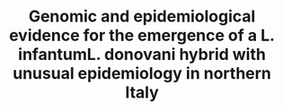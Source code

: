 ---
title: Genomic and epidemiological evidence for the emergence of a L. infantumL. donovani hybrid with unusual epidemiology in northern Italy
authors: "F. Bruno"
journal: "Mbio"
year: 2024
volume: 138
doi: 10.1128/mbio.00995-24
pmid: 
---